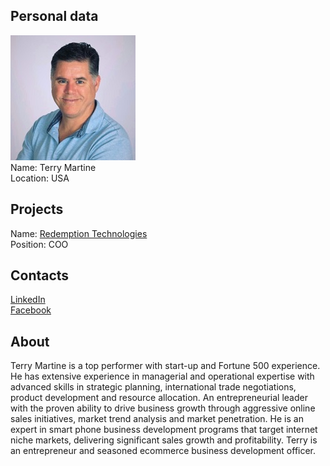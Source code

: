 ## Personal data
![terry martine photo](photo/terry_martine.jpg)  
Name:   Terry Martine  
Location: USA  
## Projects 
Name: [Redemption Technologies](../projects/redemption_technologies.md)  
Position: COO   
## Contacts
[LinkedIn](https://www.linkedin.com/in/terry-martine-50779215/)      
[Facebook](https://www.facebook.com/terry.martine?ref=br_rs)
## About
Terry Martine is a top performer with start-up and Fortune 500 experience. He has extensive experience in managerial and operational expertise with advanced skills in strategic planning, international trade negotiations, product development and resource allocation. An entrepreneurial leader with the proven ability to drive business growth through aggressive online sales initiatives, market trend analysis and market penetration. He is an expert in smart phone business development programs that target internet niche markets, delivering significant sales growth and profitability. Terry is an entrepreneur and seasoned ecommerce business development officer.
